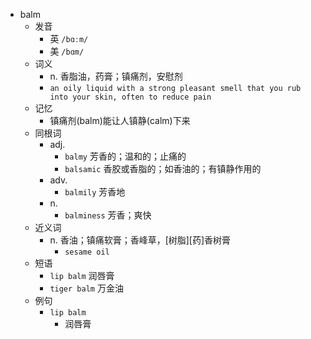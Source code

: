 - balm
  - 发音
    - 英 `/bɑːm/`
    - 美 `/bɑm/`
  - 词义
    - n. 香脂油，药膏；镇痛剂，安慰剂
    - `an oily liquid with a strong pleasant smell that you rub into your skin, often to reduce pain`
  - 记忆
    - 镇痛剂(balm)能让人镇静(calm)下来
  - 同根词
    - adj.
      - `balmy` 芳香的；温和的；止痛的
      - `balsamic` 香胶或香脂的；如香油的；有镇静作用的
    - adv.
      - `balmily` 芳香地
    - n.
      - `balminess` 芳香；爽快
  - 近义词
    - n. 香油；镇痛软膏；香峰草，[树脂][药]香树膏
      - `sesame oil`
  - 短语
    - `lip balm` 润唇膏 
    - `tiger balm` 万金油 
  - 例句
    - `lip balm`
      - 润唇膏

